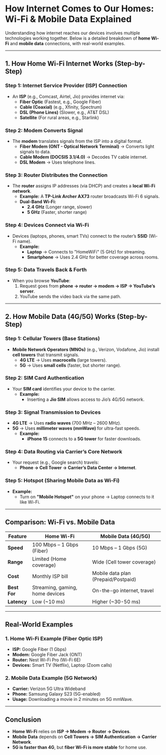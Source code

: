 # **How Internet Comes to Our Homes: Wi-Fi & Mobile Data Explained**

Understanding how internet reaches our devices involves multiple technologies working together. Below is a detailed breakdown of **home Wi-Fi** and **mobile data** connections, with real-world examples.

---

## **1. How Home Wi-Fi Internet Works (Step-by-Step)**

### **Step 1: Internet Service Provider (ISP) Connection**

- An **ISP** (e.g., Comcast, Airtel, Jio) provides internet via:
  - **Fiber Optic** (Fastest, e.g., Google Fiber)
  - **Cable (Coaxial)** (e.g., Xfinity, Spectrum)
  - **DSL (Phone Lines)** (Slower, e.g., AT&T DSL)
  - **Satellite** (For rural areas, e.g., Starlink)

### **Step 2: Modem Converts Signal**

- The **modem** translates signals from the ISP into a digital format.
  - **Fiber Modem (ONT - Optical Network Terminal)** → Converts light signals to data.
  - **Cable Modem (DOCSIS 3.1/4.0)** → Decodes TV cable internet.
  - **DSL Modem** → Uses telephone lines.

### **Step 3: Router Distributes the Connection**

- The **router** assigns IP addresses (via DHCP) and creates a **local Wi-Fi network**.
  - **Example:** A **TP-Link Archer AX73** router broadcasts Wi-Fi 6 signals.
  - **Dual-Band Wi-Fi:**
    - **2.4 GHz** (Longer range, slower)
    - **5 GHz** (Faster, shorter range)

### **Step 4: Devices Connect via Wi-Fi**

- Devices (laptops, phones, smart TVs) connect to the router’s **SSID** (Wi-Fi name).
  - **Example:**
    - **Laptop** → Connects to "HomeWiFi" (5 GHz) for streaming.
    - **Smartphone** → Uses 2.4 GHz for better coverage across rooms.

### **Step 5: Data Travels Back & Forth**

- When you browse **YouTube**:
  1. Request goes from **phone → router → modem → ISP → YouTube’s server**.
  2. YouTube sends the video back via the same path.

---

## **2. How Mobile Data (4G/5G) Works (Step-by-Step)**

### **Step 1: Cellular Towers (Base Stations)**

- **Mobile Network Operators (MNOs)** (e.g., Verizon, Vodafone, Jio) install **cell towers** that transmit signals.
  - **4G LTE** → Uses **macrocells** (large towers).
  - **5G** → Uses **small cells** (faster, but shorter range).

### **Step 2: SIM Card Authentication**

- Your **SIM card** identifies your device to the carrier.
  - **Example:**
    - Inserting a **Jio SIM** allows access to Jio’s 4G/5G network.

### **Step 3: Signal Transmission to Devices**

- **4G LTE** → Uses **radio waves** (700 MHz – 2600 MHz).
- **5G** → Uses **millimeter waves (mmWave)** for ultra-fast speeds.
  - **Example:**
    - **iPhone 15** connects to a **5G tower** for faster downloads.

### **Step 4: Data Routing via Carrier’s Core Network**

- Your request (e.g., Google search) travels:
  - **Phone → Cell Tower → Carrier’s Data Center → Internet**.

### **Step 5: Hotspot (Sharing Mobile Data as Wi-Fi)**

- **Example:**
  - Turn on **"Mobile Hotspot"** on your phone → Laptop connects to it like Wi-Fi.

---

## **Comparison: Wi-Fi vs. Mobile Data**

| **Feature**  | **Home Wi-Fi**                  | **Mobile Data (4G/5G)**             |
| ------------ | ------------------------------- | ----------------------------------- |
| **Speed**    | 100 Mbps – 1 Gbps (Fiber)       | 10 Mbps – 1 Gbps (5G)               |
| **Range**    | Limited (Home coverage)         | Wide (Cell tower coverage)          |
| **Cost**     | Monthly ISP bill                | Mobile data plan (Prepaid/Postpaid) |
| **Best For** | Streaming, gaming, home devices | On-the-go internet, travel          |
| **Latency**  | Low (~10 ms)                    | Higher (~30-50 ms)                  |

---

## **Real-World Examples**

### **1. Home Wi-Fi Example (Fiber Optic ISP)**

- **ISP:** Google Fiber (1 Gbps)
- **Modem:** Google Fiber Jack (ONT)
- **Router:** Nest Wi-Fi Pro (Wi-Fi 6E)
- **Devices:** Smart TV (Netflix), Laptop (Zoom calls)

### **2. Mobile Data Example (5G Network)**

- **Carrier:** Verizon 5G Ultra Wideband
- **Phone:** Samsung Galaxy S23 (5G-enabled)
- **Usage:** Downloading a movie in 2 minutes on 5G mmWave.

---

## **Conclusion**

- **Home Wi-Fi** relies on **ISP → Modem → Router → Devices**.
- **Mobile Data** depends on **Cell Towers → SIM Authentication → Carrier Network**.
- **5G is faster than 4G**, but **fiber Wi-Fi is more stable** for home use.

